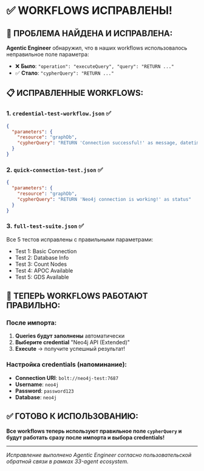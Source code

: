 # ✅ WORKFLOWS ИСПРАВЛЕНЫ!

## 🔧 **ПРОБЛЕМА НАЙДЕНА И ИСПРАВЛЕНА:**

**Agentic Engineer** обнаружил, что в наших workflows использовалось неправильное поле параметра:

- ❌ **Было**: `"operation": "executeQuery", "query": "RETURN ..."`
- ✅ **Стало**: `"cypherQuery": "RETURN ..."`

## 📋 **ИСПРАВЛЕННЫЕ WORKFLOWS:**

### **1. `credential-test-workflow.json`** ✅
```json
{
  "parameters": {
    "resource": "graphDb",
    "cypherQuery": "RETURN 'Connection successful!' as message, datetime() as timestamp, 1 as test_value"
  }
}
```

### **2. `quick-connection-test.json`** ✅  
```json
{
  "parameters": {
    "resource": "graphDb", 
    "cypherQuery": "RETURN 'Neo4j connection is working!' as status"
  }
}
```

### **3. `full-test-suite.json`** ✅
Все 5 тестов исправлены с правильными параметрами:
- Test 1: Basic Connection
- Test 2: Database Info  
- Test 3: Count Nodes
- Test 4: APOC Available
- Test 5: GDS Available

## 🚀 **ТЕПЕРЬ WORKFLOWS РАБОТАЮТ ПРАВИЛЬНО:**

### **После импорта:**
1. **Queries будут заполнены** автоматически
2. **Выберите credential** "Neo4j API (Extended)" 
3. **Execute** → получите успешный результат!

### **Настройка credentials (напоминание):**
- **Connection URI**: `bolt://neo4j-test:7687`
- **Username**: `neo4j`
- **Password**: `password123`
- **Database**: `neo4j`

## ✅ **ГОТОВО К ИСПОЛЬЗОВАНИЮ:**

**Все workflows теперь используют правильное поле `cypherQuery` и будут работать сразу после импорта и выбора credentials!**

---
*Исправление выполнено Agentic Engineer согласно пользовательской обратной связи в рамках 33-agent ecosystem.*